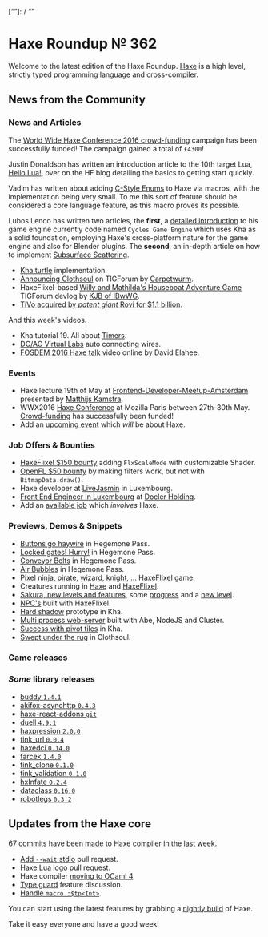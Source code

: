 [_template]: ../templates/roundup.html
[date]: / "2016-05-02 13:22:00"
[modified]: / "2016-05-02 13:22:00"
[published]: / "2016-05-02 13:22:00"
[“”]: / “”

# Haxe Roundup № 362

Welcome to the latest edition of the Haxe Roundup. [Haxe](http://haxe.org/?utm_source=haxe.io) is a high level, strictly typed programming language and cross-compiler.

## News from the Community

### News and Articles

The [World Wide Haxe Conference 2016 crowd-funding](https://en.ulule.com/wwx2016/) campaign has been successfully funded! The campaign gained a total of `£4300`!

Justin Donaldson has written an introduction article to the 10th target Lua, [Hello Lua!](http://haxe.org/blog/hello-lua), over on the HF blog detailing the basics to
getting start quickly.

Vadim has written about adding [C-Style Enums](http://yal.cc/haxe-c-style-enum-macros/) to Haxe via macros, with the implementation being very small. To me this sort
of feature should be considered a core language feature, as this macro proves its possible.

Lubos Lenco has written two articles, the **first**, a [detailed introduction](http://luboslenco.com/notes/) to his game engine currently code named `Cycles Game Engine`
which uses Kha as a solid foundation, employing Haxe's cross-platform nature for the game engine and also for Blender plugins. The **second**, an in-depth article on how
to implement [Subsurface Scattering](http://luboslenco.com/notes/ssss/).

- [Kha turtle](https://github.com/Disar/KhaTurtle) implementation.
- [Announcing Clothsoul](https://twitter.com/carpetwurm/status/726135587619524608) on TIGForum by [Carpetwurm](https://twitter.com/carpetwurm).
- HaxeFlixel-based [Willy and Mathilda's Houseboat Adventure Game](https://forums.tigsource.com/index.php?topic=55540.0) TIGForum devlog by [KJB of IBwWG](https://twitter.com/wastheWordGame).
- [TiVo acquired by _patent giant_ Rovi for $1.1 billion](http://www.engadget.com/2016/04/29/rovi-tivo-acquisition-agreement/).

And this week's videos.

- Kha tutorial 19. All about [Timers](https://twitter.com/lewislepton/status/725025242574389251).
- [DC/AC Virtual Labs](https://twitter.com/hopewise/status/726122998818869248) auto connecting wires.
- [FOSDEM 2016 Haxe talk](https://twitter.com/blackmag_c/status/726737511238766592) video online by David Elahee.

### Events

- Haxe lecture 19th of May at [Frontend-Developer-Meetup-Amsterdam](http://www.meetup.com/Frontend-Developer-Meetup-Amsterdam/events/230543403/) presented by [Matthijs Kamstra](https://twitter.com/MatthijsKamstra).
- WWX2016 [Haxe Conference](http://wwx.silexlabs.org/2016/) at Mozilla Paris between 27th-30th May. [Crowd-funding](https://en.ulule.com/wwx2016/) has successfully been funded!
- Add an [upcoming event](https://github.com/skial/haxe.io/labels/events) which _will_ be about Haxe.

### Job Offers & Bounties

- [HaxeFlixel $150 bounty](https://github.com/HaxeFlixel/flixel/issues/1817) adding `FlxScaleMode` with customizable Shader.
- [OpenFL $50 bounty](https://github.com/openfl/openfl/issues/1068) by making filters work, but not with `BitmapData.draw()`.
- Haxe developer at [LiveJasmin](http://new.livejasmin.com/en/job_offer) in Luxembourg.
- [Front End Engineer in Luxembourg](https://stackoverflow.com/jobs/113996/front-end-engineer-luxembourg-docler-holding) at [Docler Holding](https://stackoverflow.com/jobs/companies/https-www-doclerholding-com-en-main-).
- Add an [available job](https://github.com/skial/haxe.io/labels/jobs) which _involves_ Haxe.

### Previews, Demos & Snippets

- [Buttons go haywire](https://twitter.com/ingenoire/status/724997708445003776) in Hegemone Pass.
- [Locked gates! Hurry!](https://twitter.com/ingenoire/status/725014922682355712) in Hegemone Pass.
- [Conveyor Belts](https://twitter.com/ingenoire/status/725692425872756736) in Hegemone Pass.
- [Air Bubbles](https://twitter.com/ingenoire/status/726404853711441922) in Hegemone Pass.
- [Pixel ninja, pirate, wizard, knight, ...](https://twitter.com/_eons/status/725080019006033921) HaxeFlixel game.
- Creatures running in [Haxe](https://twitter.com/KestrelmMoon/status/725119517676998657) and [HaxeFlixel](https://twitter.com/KestrelmMoon/status/725431657604374528).
- [Sakura, new levels and features](https://twitter.com/fierysquirrel/status/725353832939552768), some [progress](https://twitter.com/fierysquirrel/status/725593021668970496) and a [new level](https://twitter.com/fierysquirrel/status/726383543568326656).
- [NPC's](https://twitter.com/87meansSuhail/status/725369064101699585) built with HaxeFlixel.
- [Hard shadow](https://twitter.com/the_august_late/status/725682194312617989)  prototype in Kha.
- [Multi process web-server](https://twitter.com/fponticelli/status/725688075951599616) built with Abe, NodeJS and Cluster.
- [Success with pivot tiles](https://twitter.com/Triplefox/status/726309619530878976) in Kha.
- [Swept under the rug](https://twitter.com/carpetwurm/status/726889582239748097) in Clothsoul.

### Game releases



### *Some* library releases

- [buddy `1.4.1`](http://lib.haxe.org/p/buddy)
- [akifox-asynchttp `0.4.3`](http://lib.haxe.org/p/akifox-asynchttp)
- [haxe-react-addons `git`](https://github.com/tokomlabs/haxe-react-addons)
- [duell `4.9.1`](http://lib.haxe.org/p/duell)
- [haxpression `2.0.0`](http://lib.haxe.org/p/haxpression)
- [tink_url `0.0.4`](http://lib.haxe.org/p/tink_url)
- [haxedci `0.14.0`](http://lib.haxe.org/p/haxedci)
- [farcek `1.4.0`](http://lib.haxe.org/p/farcek)
- [tink_clone `0.1.0`](http://lib.haxe.org/p/tink_clone)
- [tink_validation `0.1.0`](http://lib.haxe.org/p/tink_validation)
- [hxInfate `0.2.4`](http://lib.haxe.org/p/hxInflate)
- [dataclass `0.16.0`](http://lib.haxe.org/p/dataclass)
- [robotlegs `0.3.2`](http://lib.haxe.org/p/robotlegs)

## Updates from the Haxe core

67 commits have been made to Haxe compiler in the [last week].

- [Add `--wait` stdio](https://github.com/HaxeFoundation/haxe/pull/5188) pull request.
- [Haxe Lua logo](https://github.com/HaxeFoundation/haxe.org/issues/194) pull request.
- Haxe compiler [moving to OCaml 4](https://github.com/HaxeFoundation/haxe/issues/5174).
- [Type guard](https://github.com/HaxeFoundation/haxe/issues/5167) feature discussion.
- [Handle `macro :$tp<Int>`](https://github.com/HaxeFoundation/haxe/issues/5162).

You can start using the latest features by grabbing a [nightly build] of Haxe.

Take it easy everyone and have a good week!

[last week]: https://github.com/issues?utf8=%E2%9C%93&q=closed%3A2016-04-25..2016-05-02+org%3Ahaxefoundation+is%3Aclosed+
[issues]: https://github.com/issues?utf8=%E2%9C%93&q=language%3Ahaxe+language%3Ac%2B%2B+language%3Ac+org%3Ahaxefoundation+org%3Aopenfl+org%3Asnowkit+org%3AKTXSoftware+org%3Ahaxeflixel+org%3Ahaxepunk+org%3Anmehost+org%3Ahaxeui+org%3Ahaxetink+org%3Anative-toolkit+org%3AStencyl+repo%3Ahaxe-js-kit+user%3Aunderscorediscovery+is%3Aclosed+closed%3A2016-04-25..2016-05-02+
[nightly build]: http://build.haxe.org

